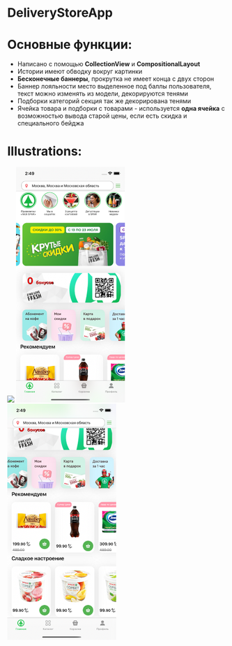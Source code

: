 # DeliveryStoreApp

# Основные функции:

- Написано с помощью **CollectionView** и **CompositionalLayout**
- Истории имеют обводку вокруг картинки
- **Бесконечные баннеры**, прокрутка не имеет конца с двух сторон
- Баннер лояльности место выделенное под баллы пользователя, текст можно изменять из модели, декорируются тенями
- Подборки категорий секция так же декорирована тенями
- Ячейка товара и подборки с товарами - используется **одна ячейка** с возможностью вывода старой цены, если есть скидка и специального бейджа

# Illustrations:

<img src="https://github.com/asapnastya/DeliveryStoreApp/blob/main/Illustrations/screenRecording.gif" width="250">    <img src="https://github.com/asapnastya/DeliveryStoreApp/blob/main/Illustrations/firstScreen.png" width="250">      <img src="https://github.com/asapnastya/DeliveryStoreApp/blob/main/Illustrations/secondScreen.png" width="250">

